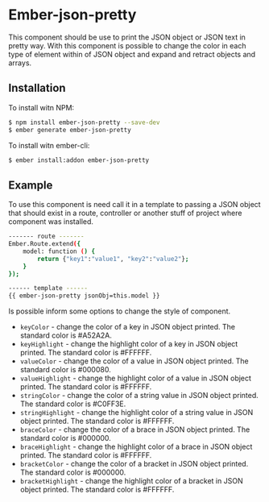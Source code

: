 # Ember-json-pretty

This component should be use to print the JSON object or JSON text in pretty way. With this component is possible to change the color in each type of element within of JSON object and expand and retract objects and arrays.

## Installation

To install witn NPM:

```sh
$ npm install ember-json-pretty --save-dev
$ ember generate ember-json-pretty
```

To install witn ember-cli:

```sh
$ ember install:addon ember-json-pretty
```

## Example

To use this component is need call it in a template to passing a JSON object that should exist in a route, controller or another stuff of project where component was installed.

```sh
------- route -------
Ember.Route.extend({
    model: function () {
        return {"key1":"value1", "key2":"value2"};
    }
});

------ template ------
{{ ember-json-pretty jsonObj=this.model }}
```

Is possible inform some options to change the style of component.

- `keyColor` - change the color of a key in JSON object printed. The standard color is #A52A2A.
- `keyHighlight` - change the highlight color of a key in JSON object printed. The standard color is #FFFFFF.
- `valueColor` - change the color of a value in JSON object printed. The standard color is #000080.
- `valueHighlight` - change the highlight color of a value in JSON object printed. The standard color is #FFFFFF.
- `stringColor` - change the color of a string value in JSON object printed. The standard color is #C0FF3E.
- `stringHighlight` - change the highlight color of a string value in JSON object printed. The standard color is #FFFFFF.
- `braceColor` - change the color of a brace in JSON object printed. The standard color is #000000.
- `braceHighlight` - change the highlight color of a brace in JSON object printed. The standard color is #FFFFFF.
- `bracketColor` - change the color of a bracket in JSON object printed. The standard color is #000000.
- `bracketHighlight` - change the highlight color of a bracket in JSON object printed. The standard color is #FFFFFF.